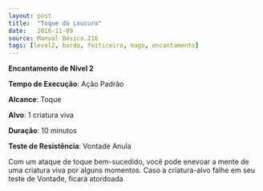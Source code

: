 ```yaml
---
layout: post
title:  "Toque da Loucura"
date:   2016-11-09
source: Manual Básico.216
tags: [level2, bardo, feiticeiro, mago, encantamento]
---
```


**Encantamento de Nível 2**

**Tempo de Execução**: Ação Padrão

**Alcance**: Toque

**Alvo**: 1 criatura viva

**Duração**: 10 minutos

**Teste de Resistência**: Vontade Anula

Com um ataque de toque bem-sucedido, você pode enevoar a mente de uma criatura viva por alguns momentos. Caso a criatura-alvo falhe em seu teste de Vontade, ficará atordoada